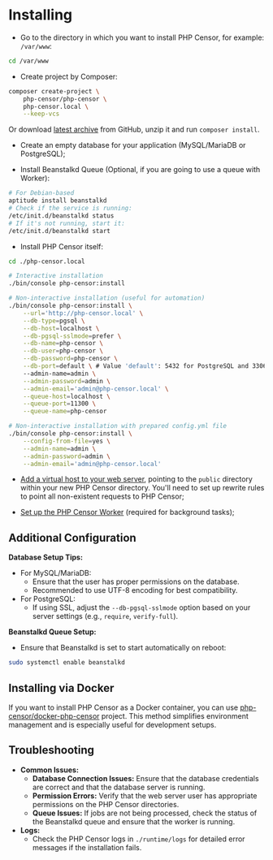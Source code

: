 Installing
==========

* Go to the directory in which you want to install PHP Censor, for example: `/var/www`:

```bash
cd /var/www
```

* Create project by Composer:

```bash
composer create-project \
    php-censor/php-censor \
    php-censor.local \
    --keep-vcs
```

Or download [latest archive](https://github.com/php-censor/php-censor/releases/latest) from GitHub, unzip it and run
`composer install`.

* Create an empty database for your application (MySQL/MariaDB or PostgreSQL);

* Install Beanstalkd Queue (Optional, if you are going to use a queue with Worker):

```bash
# For Debian-based
aptitude install beanstalkd
# Check if the service is running:
/etc/init.d/beanstalkd status
# If it's not running, start it:
/etc/init.d/beanstalkd start
```

* Install PHP Censor itself:

```bash
cd ./php-censor.local

# Interactive installation
./bin/console php-censor:install

# Non-interactive installation (useful for automation)
./bin/console php-censor:install \
    --url='http://php-censor.local' \
    --db-type=pgsql \
    --db-host=localhost \
    --db-pgsql-sslmode=prefer \
    --db-name=php-censor \
    --db-user=php-censor \
    --db-password=php-censor \
    --db-port=default \ # Value 'default': 5432 for PostgreSQL and 3306 for MySQL
    --admin-name=admin \
    --admin-password=admin \
    --admin-email='admin@php-censor.local' \
    --queue-host=localhost \
    --queue-port=11300 \
    --queue-name=php-censor

# Non-interactive installation with prepared config.yml file
./bin/console php-censor:install \
    --config-from-file=yes \
    --admin-name=admin \
    --admin-password=admin \
    --admin-email='admin@php-censor.local'
```

* [Add a virtual host to your web server](virtual_host.md), pointing to the `public` directory within your new
  PHP Censor directory. You'll need to set up rewrite rules to point all non-existent requests to PHP Censor;

* [Set up the PHP Censor Worker](workers/worker.md) (required for background tasks);

## Additional Configuration

**Database Setup Tips:**
* For MySQL/MariaDB:
    * Ensure that the user has proper permissions on the database.
    * Recommended to use UTF-8 encoding for best compatibility. 
* For PostgreSQL:
    * If using SSL, adjust the `--db-pgsql-sslmode` option based on your server settings (e.g., `require`, `verify-full`).

**Beanstalkd Queue Setup:**
* Ensure that Beanstalkd is set to start automatically on reboot:
```bash
sudo systemctl enable beanstalkd
```

## Installing via Docker

If you want to install PHP Censor as a Docker container, you can use
[php-censor/docker-php-censor](https://github.com/php-censor/docker-php-censor) project. This method simplifies environment management and is especially useful for development setups.

## Troubleshooting
* **Common Issues:**
    * **Database Connection Issues:** Ensure that the database credentials are correct and that the database server is running.
    * **Permission Errors:** Verify that the web server user has appropriate permissions on the PHP Censor directories.
    * **Queue Issues:** If jobs are not being processed, check the status of the Beanstalkd queue and ensure that the worker is running.
* **Logs:**
    * Check the PHP Censor logs in `./runtime/logs` for detailed error messages if the installation fails.  
